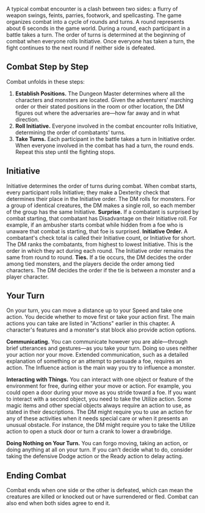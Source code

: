 
A typical combat encounter is a clash between two sides: a flurry of weapon swings, feints, parries, footwork, and spellcasting. The game organizes combat into a cycle of rounds and turns. A round represents about 6 seconds in the game world. During a round, each participant in a battle takes a turn. The order of turns is determined at the beginning of combat when everyone rolls Initiative. Once everyone has taken a turn, the fight continues to the next round if neither side is defeated.

## Combat Step by Step
Combat unfolds in these steps:
1. **Establish Positions.** The Dungeon Master determines where all the characters and monsters are located. Given the adventurers' marching order or their stated positions in the room or other location, the DM figures out where the adversaries are—how far away and in what direction.
2. **Roll Initiative.** Everyone involved in the combat encounter rolls Initiative, determining the order of combatants' turns.
3. **Take Turns.** Each participant in the battle takes a turn in Initiative order. When everyone involved in the combat has had a turn, the round ends. Repeat this step until the fighting stops.

## Initiative
Initiative determines the order of turns during combat. When combat starts, every participant rolls Initiative; they make a Dexterity check that determines their place in the Initiative order. The DM rolls for monsters. For a group of identical creatures, the DM makes a single roll, so each member of the group has the same Initiative.
**Surprise.** If a combatant is surprised by combat starting, that combatant has Disadvantage on their Initiative roll. For example, if an ambusher starts combat while hidden from a foe who is unaware that combat is starting, that foe is surprised.
**Initiative Order.** A combatant's check total is called their Initiative count, or Initiative for short. The DM ranks the combatants, from highest to lowest Initiative. This is the order in which they act during each round. The Initiative order remains the same from round to round.
**Ties.** If a tie occurs, the DM decides the order among tied monsters, and the players decide the order among tied characters. The DM decides the order if the tie is between a monster and a player character.

## Your Turn
On your turn, you can move a distance up to your Speed and take one action. You decide whether to move first or take your action first.
The main actions you can take are listed in "Actions" earlier in this chapter. A character's features and a monster's stat block also provide action options.

**Communicating.** You can communicate however you are able—through brief utterances and gestures—as you take your turn. Doing so uses neither your action nor your move. Extended communication, such as a detailed explanation of something or an attempt to persuade a foe, requires an action. The Influence action is the main way you try to influence a monster.

**Interacting with Things.** You can interact with one object or feature of the environment for free, during either your move or action. For example, you could open a door during your move as you stride toward a foe. If you want to interact with a second object, you need to take the Utilize action. Some magic items and other special objects always require an action to use, as stated in their descriptions.
The DM might require you to use an action for any of these activities when it needs special care or when it presents an unusual obstacle. For instance, the DM might require you to take the Utilize action to open a stuck door or turn a crank to lower a drawbridge.

**Doing Nothing on Your Turn.** You can forgo moving, taking an action, or doing anything at all on your turn. If you can't decide what to do, consider taking the defensive Dodge action or the Ready action to delay acting.

## Ending Combat
Combat ends when one side or the other is defeated, which can mean the creatures are killed or knocked out or have surrendered or fled. Combat can also end when both sides agree to end it.